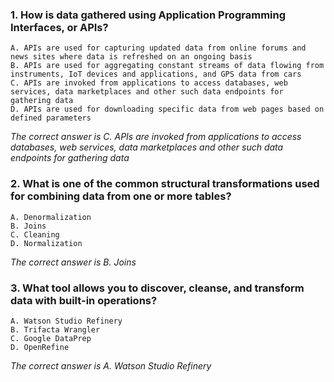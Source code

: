 ### 1. How is data gathered using Application Programming Interfaces, or APIs? 
    A. APIs are used for capturing updated data from online forums and news sites where data is refreshed on an ongoing basis
    B. APIs are used for aggregating constant streams of data flowing from instruments, IoT devices and applications, and GPS data from cars
    C. APIs are invoked from applications to access databases, web services, data marketplaces and other such data endpoints for gathering data 
    D. APIs are used for downloading specific data from web pages based on defined parameters

_The correct answer is C. APIs are invoked from applications to access databases, web services, data marketplaces and other such data endpoints for gathering data_
### 2. What is one of the common structural transformations used for combining data from one or more tables?
    A. Denormalization
    B. Joins
    C. Cleaning
    D. Normalization
    
_The correct answer is B. Joins_
### 3. What tool allows you to discover, cleanse, and transform data with built-in operations? 
    A. Watson Studio Refinery
    B. Trifacta Wrangler
    C. Google DataPrep
    D. OpenRefine

_The correct answer is A. Watson Studio Refinery_
